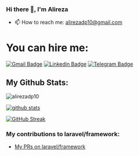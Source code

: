 ### Hi there 👋, I'm Alireza

- 📫 How to reach me: alirezadp10@gmail.com

# You can hire me:

[![Gmail Badge](https://img.shields.io/badge/-alirezadp10@gmail.com-c14438?style=flat&logo=Gmail&logoColor=white&link=mailto:alirezadp10@gmail.com)](mailto:alirezadp10@gmail.com)
[![Linkedin Badge](https://img.shields.io/badge/-alirezadp10-0072b1?style=flat&logo=Linkedin&logoColor=white&link=https://linkedin.com/in/alireza-goodarzi-63aa121b2/)](https://linkedin.com/in/alireza-goodarzi-63aa121b2/) 
[![Telegram Badge](https://img.shields.io/badge/-Telegram-blue?style=flat&logo=telegram&logoColor=white&link=https://t.me/alirezadp10/)](https://t.me/alirezadp10/)

## My Github Stats:

![alirezadp10](https://komarev.com/ghpvc/?username=alirezadp10)

[![github stats](https://github-readme-stats.vercel.app/api?username=alirezadp10)](https://github.com/anuraghazra/github-readme-stats) 

[![GitHub Streak](https://streak-stats.demolab.com/?user=alirezadp10)](https://git.io/streak-stats)

### My contributions to laravel/framework:

- <a href="https://github.com/laravel/framework/pulls?q=is%3Apr+author%3Aalirezadp10+"> My PRs on laravel/framework</a>
